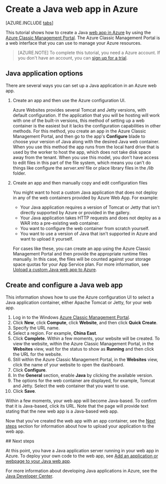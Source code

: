 <properties
	pageTitle="Create a Java web app in Azure | Azure"
	description="This tutorial shows you how to deploy a Java web app to Azure."
	services="app-service\web"
	documentationCenter="java"
	authors="rmcmurray"
	manager="wpickett"
	editor=""/>

<tags
	ms.service="app-service-web"
	ms.date="06/01/2016"
	wacn.date=""/>

# Create a Java web app in Azure

[AZURE.INCLUDE [tabs](../includes/app-service-web-get-started-nav-tabs.md)]

This tutorial shows how to create a Java [web app in Azure](/documentation/services/web-sites/) by using the [Azure Classic Management Portal](https://manage.windowsazure.cn/). The Azure Classic Management Portal is a web interface that you can use to manage your Azure resources.

> [AZURE.NOTE] To complete this tutorial, you need a Azure account. If you don't have an account, you can [sign up for a trial].
>

## Java application options

There are several ways you can set up a Java application in an Azure web app. 

1. Create an app and then use the Azure configuration UI.

	Azure Websites provides several Tomcat and Jetty versions, with default configuration. If the application that you will be hosting will work with one of the built-in versions, this method of setting up a web container is the easiest but it lacks the configuration capabilities in other methods. For this method, you create an app in the Azure Classic Management Portal, and then go to the app's **Configure** blade to choose your version of Java along with the desired Java web container. When you use this method the app runs from    the local hard drive that is used by the worker to host the app, which does not take disk space away from the tenant.  When you use this model, you don't have access to edit files in this part of the file system, which means you can't do things like configure the *server.xml* file or place library files in the */lib* folder.
  
3. Create an app and then manually copy and edit configuration files 

	You might want to host a custom Java application that does not deploy in any of the web containers provided by Azure Web App. For example:
	
	* Your Java application requires a version of Tomcat or Jetty that isn't directly supported by Azure or provided in the gallery.
	* Your Java application takes HTTP requests and does not deploy as a WAR into a pre-existing web container.
	* You want to configure the web container from scratch yourself. 
	* You want to use a version of Java that isn't supported in Azure and want to upload it yourself.

	For cases like these, you can create an app using the Azure Classic Management Portal and then provide the appropriate runtime files manually. In this case, the files will be counted against your storage space quotas for your App Service plan. For more information, see [Upload a custom Java web app to Azure](/documentation/articles/web-sites-java-custom-upload/).

## <a name="portal"></a> Create and configure a Java web app

This information shows how to use the Azure configuration UI to select a Java application container, either Apache Tomcat or Jetty, for your web app.

1. Log in to the Windows [Azure Classic Management Portal](https://manage.windowsazure.cn/).
2. Click **New**, click **Compute**, click **Website**, and then click **Quick Create**.
3. Specify the URL name.
4. Select a region. For example, **China East**.
5. Click **Complete**. Within a few moments, your website will be created. To view the website, within the Azure Classic Management Portal, in the **Websites** view, wait for the status to show as **Running** and then click the URL for the website.
6. Still within the Azure Classic Management Portal, in the **Websites** view, click the name of your website to open the 
dashboard.
7. Click **Configure**.
8. In the **General** section, enable **Java** by clicking the available version.
9. The options for the web container are displayed, for example, Tomcat and Jetty. Select the web container that you want to use. 
10. Click **Save**. 

Within a few moments, your web app will become Java-based. To confirm that it is Java-based, click its URL. Note that the page will provide text stating that the new web app is a Java-based web app.

Now that you've created the web app with an app container, see the [Next steps](#next-steps) section for information about how to upload your application to the web app.

##<a name="next-steps"></a> Next steps

At this point, you have a Java application server running in your web app in Azure. To deploy your own code to the web app, see [Add an application or webpage to your Java web app](/documentation/articles/web-sites-java-add-app/).

For more information about developing Java applications in Azure, see the [Java Developer Center](/develop/java/).

<!-- URL List -->

[Add an application or webpage to your Java web app]: /documentation/articles/web-sites-java-add-app/
[Azure App Service plans overview]: /documentation/articles/azure-web-sites-web-hosting-plans-in-depth-overview/
[Azure Portal Preview]: https://portal.azure.cn/
[activate your Visual Studio subscriber benefits]: /pricing/1rmb-trial/
[sign up for a trial]: /pricing/1rmb-trial/
[Try Azure Web App]: https://tryappservice.azure.com/
[web app in Azure]: /documentation/services/web-sites/
[Java Developer Center]: /develop/java/
[Using the Azure Portal Preview to manage your Azure resources]: /documentation/articles/resource-group-portal/
[Upload a custom Java web app to Azure]: /documentation/articles/web-sites-java-custom-upload/

<!-- IMG List -->

[newwebapp]: ./media/web-sites-java-get-started/newwebapp.png
[newwebapp2]: ./media/web-sites-java-get-started/newwebapp2.png
[selectwebapp]: ./media/web-sites-java-get-started/selectwebapp.png
[versions]: ./media/web-sites-java-get-started/versions.png
[newmarketplace]: ./media/web-sites-java-get-started/newmarketplace.png
[webmobilejetty]: ./media/web-sites-java-get-started/webmobilejetty.png
[jettyblade]: ./media/web-sites-java-get-started/jettyblade.png
[jettyportalcreate2]: ./media/web-sites-java-get-started/jettyportalcreate2.png
[jettyurl]: ./media/web-sites-java-get-started/jettyurl.png
[tomcat]: ./media/web-sites-java-get-started/tomcat.png
[jetty]: ./media/web-sites-java-get-started/jetty.png
